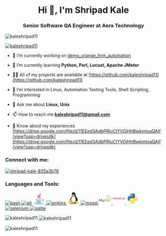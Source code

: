 <!--
kaleshripad11/kaleshripad11 is a ✨ special ✨ repository because its `README.md` (this file) appears on your GitHub profile.
You can click the Preview link to take a look at your changes.
---
- 👋 Hi, I’m @kaleshripad11
- 👀 I’m interested in Linux, Automation Testing Tools, Shell Scripting, Programming
- 🌱 I’m currently learning Bash Shell Scripting 
-->

<h1 align="center">Hi 👋, I'm Shripad Kale</h1>
<h3 align="center">Senior Software QA Engineer at Aera Technology</h3>

<p align="left"> <img src="https://komarev.com/ghpvc/?username=kaleshripad11&label=Profile%20views&color=0e75b6&style=flat" alt="kaleshripad11" /> </p>

<p align="left"> <a href="https://github.com/ryo-ma/github-profile-trophy"><img src="https://github-profile-trophy.vercel.app/?username=kaleshripad11" alt="kaleshripad11" /></a> </p>

- 🔭 I’m currently working on [demo_orange_hrm_automation](https://github.com/kaleshripad11/demo_orange_hrm_automation)

- 🌱 I’m currently learning **Python, Perl, Locust, Apache JMeter**

- 👨‍💻 All of my projects are available at [https://github.com/kaleshripad11](https://github.com/kaleshripad11)

- 👀 I’m interested in Linux, Automation Testing Tools, Shell Scripting, Programming

- 💬 Ask me about **Linux, Unix**

- 📫 How to reach me **kaleshripad11@gmail.com**

- 📄 Know about my experiences [https://drive.google.com/file/d/11EEed3AdbPRIuCIYVGjHhBwkmtxaQAjf/view?usp=drivesdk](https://drive.google.com/file/d/11EEed3AdbPRIuCIYVGjHhBwkmtxaQAjf/view?usp=drivesdk)

<h3 align="left">Connect with me:</h3>
<p align="left">
<a href="https://linkedin.com/in/shripad-kale-835a3b76" target="blank"><img align="center" src="https://raw.githubusercontent.com/rahuldkjain/github-profile-readme-generator/master/src/images/icons/Social/linked-in-alt.svg" alt="shripad-kale-835a3b76" height="30" width="40" /></a>
</p>

<h3 align="left">Languages and Tools:</h3>
<p align="left"> <a href="https://www.gnu.org/software/bash/" target="_blank" rel="noreferrer"> <img src="https://www.vectorlogo.zone/logos/gnu_bash/gnu_bash-icon.svg" alt="bash" width="40" height="40"/> </a> <a href="https://git-scm.com/" target="_blank" rel="noreferrer"> <img src="https://www.vectorlogo.zone/logos/git-scm/git-scm-icon.svg" alt="git" width="40" height="40"/> </a> <a href="https://www.java.com" target="_blank" rel="noreferrer"> <img src="https://raw.githubusercontent.com/devicons/devicon/master/icons/java/java-original.svg" alt="java" width="40" height="40"/> </a> <a href="https://www.jenkins.io" target="_blank" rel="noreferrer"> <img src="https://www.vectorlogo.zone/logos/jenkins/jenkins-icon.svg" alt="jenkins" width="40" height="40"/> </a> <a href="https://www.linux.org/" target="_blank" rel="noreferrer"> <img src="https://raw.githubusercontent.com/devicons/devicon/master/icons/linux/linux-original.svg" alt="linux" width="40" height="40"/> </a> <a href="https://www.microsoft.com/en-us/sql-server" target="_blank" rel="noreferrer"> <img src="https://www.svgrepo.com/show/303229/microsoft-sql-server-logo.svg" alt="mssql" width="40" height="40"/> </a> <a href="https://www.mysql.com/" target="_blank" rel="noreferrer"> <img src="https://raw.githubusercontent.com/devicons/devicon/master/icons/mysql/mysql-original-wordmark.svg" alt="mysql" width="40" height="40"/> </a> <a href="https://www.oracle.com/" target="_blank" rel="noreferrer"> <img src="https://raw.githubusercontent.com/devicons/devicon/master/icons/oracle/oracle-original.svg" alt="oracle" width="40" height="40"/> </a> <a href="https://www.python.org" target="_blank" rel="noreferrer"> <img src="https://raw.githubusercontent.com/devicons/devicon/master/icons/python/python-original.svg" alt="python" width="40" height="40"/> </a> <a href="https://www.selenium.dev" target="_blank" rel="noreferrer"> <img src="https://raw.githubusercontent.com/detain/svg-logos/780f25886640cef088af994181646db2f6b1a3f8/svg/selenium-logo.svg" alt="selenium" width="40" height="40"/> </a> <a href="https://www.sqlite.org/" target="_blank" rel="noreferrer"> <img src="https://www.vectorlogo.zone/logos/sqlite/sqlite-icon.svg" alt="sqlite" width="40" height="40"/> </a> </p>

<p><img align="left" src="https://github-readme-stats.vercel.app/api/top-langs?username=kaleshripad11&show_icons=true&locale=en&layout=compact" alt="kaleshripad11" /></p>

<p>&nbsp;<img align="center" src="https://github-readme-stats.vercel.app/api?username=kaleshripad11&show_icons=true&locale=en" alt="kaleshripad11" /></p>

<p><img align="center" src="https://github-readme-streak-stats.herokuapp.com/?user=kaleshripad11&" alt="kaleshripad11" /></p>
